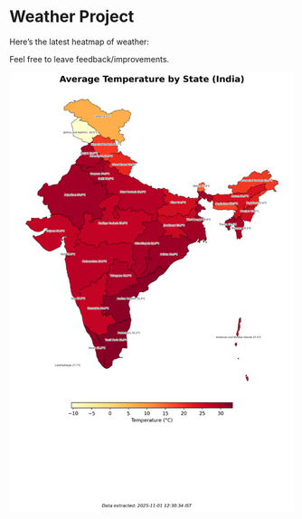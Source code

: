 # Weather Project

Here’s the latest heatmap of weather:

Feel free to leave feedback/improvements.

![India Heatmap](docs/assets/india_heatmap.png?v=05B014)
